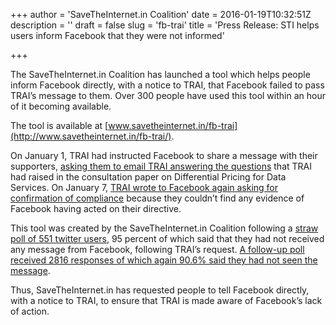 +++
author = 'SaveTheInternet.in Coalition'
date = 2016-01-19T10:32:51Z
description = ''
draft = false
slug = 'fb-trai'
title = 'Press Release: STI helps users inform Facebook that they were not informed'

+++


The SaveTheInternet.in Coalition has launched a tool which helps people inform Facebook directly, with a notice to TRAI, that Facebook failed to pass TRAI’s message to them. Over 300 people have used this tool within an hour of it becoming available.

The tool is available at [www.savetheinternet.in/fb-trai](http://www.savetheinternet.in/fb-trai/).

On January 1, TRAI had instructed Facebook to share a message with their supporters, [asking them to email TRAI answering the questions](https://twitter.com/jackerhack/status/687846488186032128) that TRAI had raised in the consultation paper on Differential Pricing for Data Services. On January 7, [TRAI wrote to Facebook again asking for confirmation of compliance](http://trai.gov.in/WriteReadData/PressRealease/Document/PR-12012016.pdf) because they couldn’t find any evidence of Facebook having acted on their directive.

This tool was created by the SaveTheInternet.in Coalition following a [straw poll of 551 twitter users](https://twitter.com/jackerhack/status/685476698238799872), 95 percent of which said that they had not received any message from Facebook, following TRAI’s request. [A follow-up poll received 2816 responses of which again 90.6% said they had not seen the message](https://twitter.com/jackerhack/status/687845854523174913).

Thus, SaveTheInternet.in has requested people to tell Facebook directly, with a notice to TRAI, to ensure that TRAI is made aware of Facebook’s lack of action.

